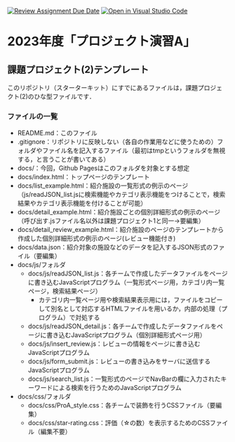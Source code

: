 [![Review Assignment Due Date](https://classroom.github.com/assets/deadline-readme-button-24ddc0f5d75046c5622901739e7c5dd533143b0c8e959d652212380cedb1ea36.svg)](https://classroom.github.com/a/l2m4x3IU)
[![Open in Visual Studio Code](https://classroom.github.com/assets/open-in-vscode-718a45dd9cf7e7f842a935f5ebbe5719a5e09af4491e668f4dbf3b35d5cca122.svg)](https://classroom.github.com/online_ide?assignment_repo_id=12930934&assignment_repo_type=AssignmentRepo)
# 2023年度「プロジェクト演習A」
## 課題プロジェクト(2)テンプレート

このリポジトリ（スターターキット）にすでにあるファイルは，課題プロジェクト(2)のひな型ファイルです．

### ファイルの一覧
- README.md：このファイル
- .gitignore：リポジトリに反映しない（各自の作業用などに使うための）フォルダやファイル名を記入するファイル（最初はtmpというフォルダを無視する，と言うことが書いてある）
- docs/：今回，Github Pagesはこのフォルダを対象とする想定
- docs/index.html：トップページのテンプレート
- docs/list_example.html：紹介施設の一覧形式の例示のページ（js/readJSON_list.jsに検索機能やカテゴリ表示機能をつけることで，検索結果やカテゴリ表示機能を付けることが可能）
- docs/detail_example.html：紹介施設ごとの個別詳細形式の例示のページ（呼び出す.jsファイル名以外は課題プロジェクト1と同一→要編集）
- docs/detail_review_example.html：紹介施設のページのテンプレートから作成した個別詳細形式の例示のページ(レビュー機能付き)
- docs/data.json：紹介対象の施設などのデータを記入するJSON形式のファイル（要編集）
- docs/js/フォルダ
  - docs/js/readJSON_list.js：各チームで作成したデータファイルをページに書き込むJavaScriptプログラム（一覧形式ページ用，カテゴリ内一覧ページ，検索結果ページ）
    - カテゴリ内一覧ページ用や検索結果表示用には，ファイルをコピーして別名として対応するHTMLファイルを用いるか，内部の処理（プログラム）で対処する
  - docs/js/readJSON_detail.js：各チームで作成したデータファイルをページに書き込むJavaScriptプログラム（個別詳細形式ページ用）
  - docs/js/insert_review.js：レビューの情報をページに書き込むJavaScriptプログラム
  - docs/js/form_submit.js：レビューの書き込みをサーバに送信するJavaScriptプログラム
  - docs/js/search_list.js：一覧形式のページでNavBarの欄に入力されたキーワードによる検索を行うためのJavaScriptプログラム
- docs/css/フォルダ
  - docs/css/ProA_style.css：各チームで装飾を行うCSSファイル（要編集）
  - docs/css/star-rating.css：評価（☆の数）を表示するためのCSSファイル（編集不要）
